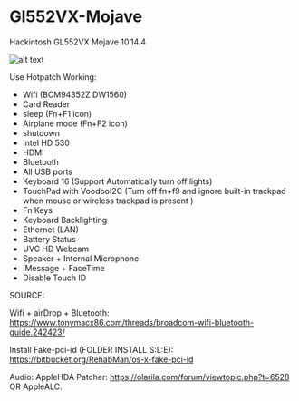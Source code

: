 # Gl552VX-Mojave
Hackintosh GL552VX Mojave 10.14.4

![alt text](https://i.imgur.com/E9eVSrQ.png)

Use Hotpatch
Working:
- Wifi (BCM94352Z DW1560)
- Card Reader
- sleep (Fn+F1 icon)
- Airplane mode (Fn+F2 icon)
- shutdown
- Intel HD 530
- HDMI
- Bluetooth
- All USB ports
- Keyboard 16 (Support Automatically turn off lights)
- TouchPad with VoodooI2C (Turn off fn+f9 and ignore built-in trackpad when mouse or wireless trackpad is present )
- Fn Keys
- Keyboard Backlighting
- Ethernet (LAN)
- Battery Status
- UVC HD Webcam
- Speaker + Internal Microphone
- iMessage + FaceTime
- Disable Touch ID

SOURCE:

Wifi + airDrop + Bluetooth:
https://www.tonymacx86.com/threads/broadcom-wifi-bluetooth-guide.242423/

Install Fake-pci-id (FOLDER INSTALL S:L:E):
https://bitbucket.org/RehabMan/os-x-fake-pci-id

Audio:
AppleHDA Patcher:
https://olarila.com/forum/viewtopic.php?t=6528
OR
AppleALC.
